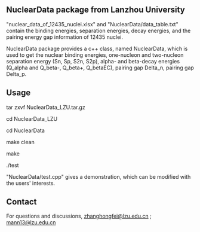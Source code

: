 ## NuclearData package from Lanzhou University

"nuclear_data_of_12435_nuclei.xlsx" and "NuclearData/data_table.txt"
contain the binding energies, separation energies, decay energies,
and the pairing energy gap information of 12435 nuclei.

NuclearData package provides a c++ class, named NuclearData,
which is used to get the nuclear binding energies,
one-nucleon and two-nucleon separation energy (Sn, Sp, S2n, S2p),
alpha- and beta-decay energies (Q_alpha and Q_beta-, Q_beta+, Q_betaEC),
pairing gap Delta_n, pairing gap Delta_p.

## Usage

tar zxvf NuclearData_LZU.tar.gz

cd NuclearData_LZU

cd NuclearData

make clean

make

./test

"NuclearData/test.cpp" gives a demonstration, which can be modified with the users' interests.

## Contact

For questions and discussions,
zhanghongfei@lzu.edu.cn ; mann13@lzu.edu.cn
